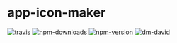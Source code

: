 # app-icon-maker

[![travis][travis.svg]][travis.link]
[![npm-downloads][npm-downloads.svg]][npm.link]
[![npm-version][npm-version.svg]][npm.link]
[![dm-david][dm-david.svg]][dm-david.link]

[travis.svg]: https://travis-ci.com/catdad/app-icon-maker.svg?branch=master
[travis.link]: https://travis-ci.com/catdad/app-icon-maker
[npm-downloads.svg]: https://img.shields.io/npm/dm/app-icon-maker.svg
[npm.link]: https://www.npmjs.com/package/app-icon-maker
[npm-version.svg]: https://img.shields.io/npm/v/app-icon-maker.svg
[dm-david.svg]: https://david-dm.org/catdad/app-icon-maker.svg
[dm-david.link]: https://david-dm.org/catdad/app-icon-maker
